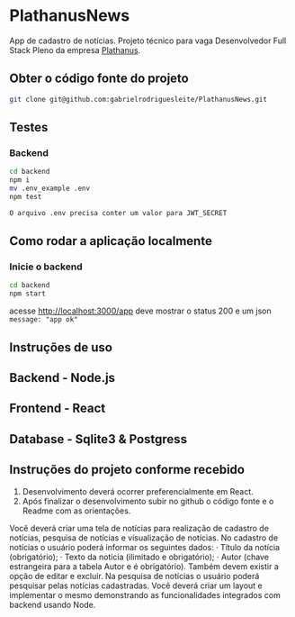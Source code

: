 # PlathanusNews

App de cadastro de notícias. Projeto técnico para vaga Desenvolvedor Full Stack Pleno da empresa [Plathanus](https://www.plathanus.com.br/).

## Obter o código fonte do projeto

```sh
git clone git@github.com:gabrielrodriguesleite/PlathanusNews.git
```

## Testes

### Backend

```sh
cd backend
npm i
mv .env_example .env
npm test

O arquivo .env precisa conter um valor para JWT_SECRET
```

## Como rodar a aplicação localmente

### Inicie o backend

```sh
cd backend
npm start
```

acesse <http://localhost:3000/app> deve mostrar o status 200 e um json `message: "app ok"`

## Instruções de uso

## Backend - Node.js

## Frontend - React

## Database - Sqlite3 & Postgress

## Instruções do projeto conforme recebido

1. Desenvolvimento deverá ocorrer preferencialmente em React.
2. Após finalizar o desenvolvimento subir no github o código fonte e o Readme com as orientações.

Você deverá criar uma tela de notícias para realização de cadastro de notícias, pesquisa de notícias e visualização de notícias.
No cadastro de notícias o usuário poderá informar os seguintes dados:
· Título da notícia (obrigatório);
· Texto da notícia (ilimitado e obrigatório);
· Autor (chave estrangeira para a tabela Autor e é obrigatório).
Também devem existir a opção de editar e excluir.
Na pesquisa de notícias o usuário poderá pesquisar pelas notícias cadastradas.
Você deverá criar um layout e implementar o mesmo demonstrando as funcionalidades integrados com backend usando Node.
